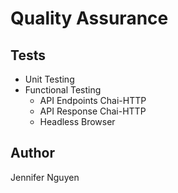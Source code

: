 # Quality Assurance

## Tests
- Unit Testing
- Functional Testing
  - API Endpoints Chai-HTTP
  - API Response Chai-HTTP
  - Headless Browser

## Author
Jennifer Nguyen